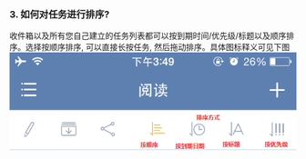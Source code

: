 ### 3. 如何对任务进行排序?
收件箱以及所有您自己建立的任务列表都可以按到期时间/优先级/标题以及顺序排序。选择按顺序排序, 可以直接长按任务, 然后拖动排序。具体图标释义可见下图![](../images/image034.png)
